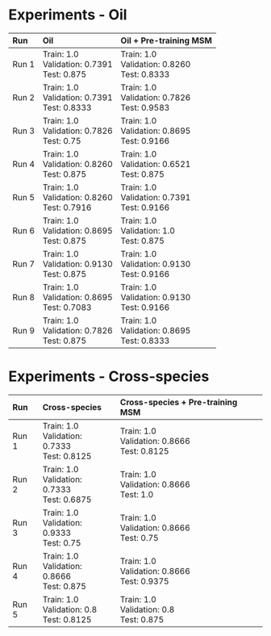 # Experiments - Oil

| Run   | Oil                                                  |  Oil + Pre-training MSM                             |
|:-----|:------------------------------------------------------|:----------------------------------------------------|
| Run 1| Train: 1.0 <br> Validation: 0.7391 <br> Test: 0.875  | Train: 1.0 <br> Validation: 0.8260 <br> Test: 0.8333|
| Run 2 | Train: 1.0 <br> Validation: 0.7391 <br> Test: 0.8333 | Train: 1.0 <br> Validation: 0.7826 <br> Test: 0.9583| 
| Run 3 | Train: 1.0 <br> Validation: 0.7826 <br> Test: 0.75   | Train: 1.0 <br> Validation: 0.8695 <br> Test: 0.9166|
| Run 4 | Train: 1.0 <br> Validation: 0.8260 <br> Test: 0.875  | Train: 1.0 <br> Validation: 0.6521 <br> Test: 0.875 |
| Run 5 | Train: 1.0 <br> Validation: 0.8260 <br> Test: 0.7916 | Train: 1.0 <br> Validation: 0.7391 <br> Test: 0.9166|
| Run 6 | Train: 1.0 <br> Validation: 0.8695 <br> Test: 0.875  | Train: 1.0 <br> Validation: 1.0 <br> Test: 0.875    |
| Run 7 | Train: 1.0 <br> Validation: 0.9130 <br> Test: 0.875  | Train: 1.0 <br> Validation: 0.9130 <br> Test: 0.9166|
| Run 8 | Train: 1.0 <br> Validation: 0.8695 <br> Test: 0.7083 | Train: 1.0 <br> Validation: 0.9130 <br> Test: 0.9166|
| Run 9 | Train: 1.0 <br> Validation: 0.7826 <br> Test: 0.875  | Train: 1.0 <br> Validation: 0.8695 <br> Test: 0.8333|

# Experiments - Cross-species

| Run   | Cross-species                                        |  Cross-species + Pre-training MSM                   |
|:-----|:------------------------------------------------------|:----------------------------------------------------|
| Run 1 | Train: 1.0 <br> Validation: 0.7333 <br> Test: 0.8125 |Train: 1.0 <br> Validation: 0.8666 <br>Test: 0.8125|
| Run 2 | Train: 1.0 <br> Validation: 0.7333 <br> Test: 0.6875 |Train: 1.0 <br> Validation: 0.8666 <br> Test: 1.0  |
| Run 3 | Train: 1.0 <br> Validation: 0.9333 <br> Test: 0.75 | Train: 1.0 <br> Validation: 0.8666 <br> Test: 0.75  |
| Run 4 | Train: 1.0 <br> Validation: 0.8666 <br> Test: 0.875 | Train: 1.0 <br> Validation: 0.8666 <br> Test: 0.9375|
| Run 5 | Train: 1.0 <br> Validation: 0.8 <br> Test: 0.8125| Train: 1.0 <br> Validation: 0.8 <br> Test: 0.875 |